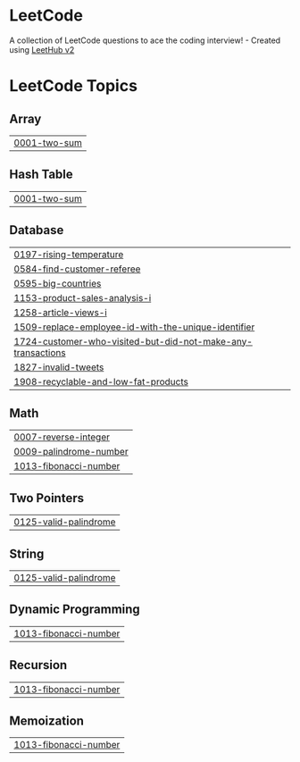 # LeetCode
A collection of LeetCode questions to ace the coding interview! - Created using [LeetHub v2](https://github.com/arunbhardwaj/LeetHub-2.0)

<!---LeetCode Topics Start-->
# LeetCode Topics
## Array
|  |
| ------- |
| [0001-two-sum](https://github.com/KomalGoel18/DSA/tree/master/0001-two-sum) |
## Hash Table
|  |
| ------- |
| [0001-two-sum](https://github.com/KomalGoel18/DSA/tree/master/0001-two-sum) |
## Database
|  |
| ------- |
| [0197-rising-temperature](https://github.com/KomalGoel18/DSA/tree/master/0197-rising-temperature) |
| [0584-find-customer-referee](https://github.com/KomalGoel18/DSA/tree/master/0584-find-customer-referee) |
| [0595-big-countries](https://github.com/KomalGoel18/DSA/tree/master/0595-big-countries) |
| [1153-product-sales-analysis-i](https://github.com/KomalGoel18/DSA/tree/master/1153-product-sales-analysis-i) |
| [1258-article-views-i](https://github.com/KomalGoel18/DSA/tree/master/1258-article-views-i) |
| [1509-replace-employee-id-with-the-unique-identifier](https://github.com/KomalGoel18/DSA/tree/master/1509-replace-employee-id-with-the-unique-identifier) |
| [1724-customer-who-visited-but-did-not-make-any-transactions](https://github.com/KomalGoel18/DSA/tree/master/1724-customer-who-visited-but-did-not-make-any-transactions) |
| [1827-invalid-tweets](https://github.com/KomalGoel18/DSA/tree/master/1827-invalid-tweets) |
| [1908-recyclable-and-low-fat-products](https://github.com/KomalGoel18/DSA/tree/master/1908-recyclable-and-low-fat-products) |
## Math
|  |
| ------- |
| [0007-reverse-integer](https://github.com/KomalGoel18/DSA/tree/master/0007-reverse-integer) |
| [0009-palindrome-number](https://github.com/KomalGoel18/DSA/tree/master/0009-palindrome-number) |
| [1013-fibonacci-number](https://github.com/KomalGoel18/DSA/tree/master/1013-fibonacci-number) |
## Two Pointers
|  |
| ------- |
| [0125-valid-palindrome](https://github.com/KomalGoel18/DSA/tree/master/0125-valid-palindrome) |
## String
|  |
| ------- |
| [0125-valid-palindrome](https://github.com/KomalGoel18/DSA/tree/master/0125-valid-palindrome) |
## Dynamic Programming
|  |
| ------- |
| [1013-fibonacci-number](https://github.com/KomalGoel18/DSA/tree/master/1013-fibonacci-number) |
## Recursion
|  |
| ------- |
| [1013-fibonacci-number](https://github.com/KomalGoel18/DSA/tree/master/1013-fibonacci-number) |
## Memoization
|  |
| ------- |
| [1013-fibonacci-number](https://github.com/KomalGoel18/DSA/tree/master/1013-fibonacci-number) |
<!---LeetCode Topics End-->
